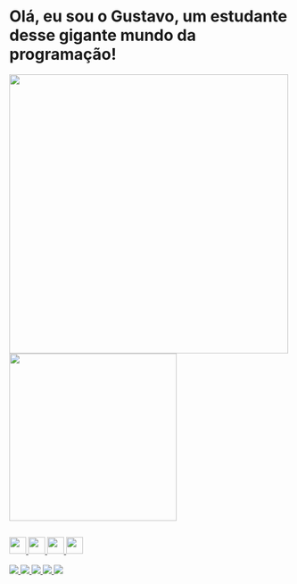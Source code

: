 # Olá, eu sou o Gustavo, um estudante desse  gigante mundo da programação!


<div display="inline">
  <a href="https://https://github.com/Gustavo-AB">
  <img  width="500rem"  src="https://github-readme-stats.vercel.app/api/?username=Gustavo-AB&hide=contribs,prs,issues&show_icons=true&show_icons=true&theme=midnight-purple&include_all_commits=True"/>  
    
  <img width="300rem"  src="https://github-readme-stats.vercel.app/api/top-langs/?username=Gustavo-AB&theme=midnight-purple"/>   
</div>
  

## 
  
<div>
  <img width="30rem" src="https://cdn.jsdelivr.net/gh/devicons/devicon/icons/html5/html5-original.svg" />
  <img width="30rem" src="https://cdn.jsdelivr.net/gh/devicons/devicon/icons/css3/css3-original.svg" />
  <img width="30rem" src="https://cdn.jsdelivr.net/gh/devicons/devicon/icons/python/python-original.svg" />
  <img width="30rem" src="https://cdn.jsdelivr.net/gh/devicons/devicon/icons/javascript/javascript-original.svg" />
</div>

<br/>
  
<div>
  <a href="https://api.whatsapp.com/send?phone=5511992278487">
    <img src="https://img.shields.io/badge/WhatsApp-25D366?style=for-the-badge&logo=whatsapp&logoColor=white" />
  </a>
  
  <a href="https://www.linkedin.com/in/gustavo-alvarez-barboza-916883180/">
    <img src="https://img.shields.io/badge/LinkedIn-0077B5?style=for-the-badge&logo=linkedin&logoColor=white" />
  </a>
  
  <a href="https://www.instagram.com/gustavo_alvar3z/">
    <img src="https://img.shields.io/badge/Instagram-E4405F?style=for-the-badge&logo=instagram&logoColor=white" />
  </a>
  
  <a href="https://www.facebook.com/gustavo.alvarezbarboza">
    <img src="https://img.shields.io/badge/Facebook-1877F2?style=for-the-badge&logo=facebook&logoColor=white" />
  </a>
  
   <a href="mailto:g.alvarez.b12@gmail.com">
    <img src="https://img.shields.io/badge/Gmail-D14836?style=for-the-badge&logo=gmail&logoColor=white" />
  </a>
  
</div>
